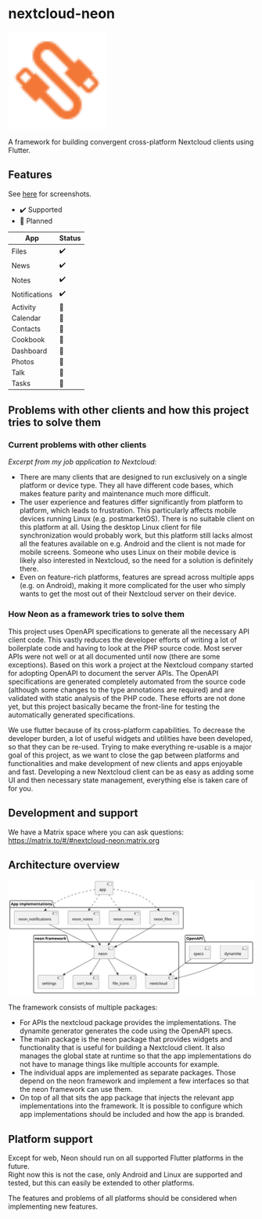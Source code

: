 # nextcloud-neon

<img src="assets/logo.svg" alt="Neon logo" width="200"/>

A framework for building convergent cross-platform Nextcloud clients using Flutter.

## Features

See [here](packages/app/README.md) for screenshots.

- :heavy_check_mark: Supported
- :rocket: Planned

| App           | Status             |
|---------------|--------------------|
| Files         | :heavy_check_mark: |
| News          | :heavy_check_mark: |
| Notes         | :heavy_check_mark: |
| Notifications | :heavy_check_mark: |
| Activity      | :rocket:           |
| Calendar      | :rocket:           |
| Contacts      | :rocket:           |
| Cookbook      | :rocket:           |
| Dashboard     | :rocket:           |
| Photos        | :rocket:           |
| Talk          | :rocket:           |
| Tasks         | :rocket:           |

## Problems with other clients and how this project tries to solve them

### Current problems with other clients

_Excerpt from my job application to Nextcloud:_

- There are many clients that are designed to run exclusively on a single platform or device type. They all have different code bases, which makes feature parity and maintenance much more difficult.
- The user experience and features differ significantly from platform to platform, which leads to frustration. This particularly affects mobile devices running Linux (e.g. postmarketOS). There is no suitable client on this platform at all. Using the desktop Linux client for file synchronization would probably work, but this platform still lacks almost all the features available on e.g. Android and the client is not made for mobile screens. Someone who uses Linux on their mobile device is likely also interested in Nextcloud, so the need for a solution is definitely there.
- Even on feature-rich platforms, features are spread across multiple apps (e.g. on Android), making it more complicated for the user who simply wants to get the most out of their Nextcloud server on their device.

### How Neon as a framework tries to solve them

This project uses OpenAPI specifications to generate all the necessary API client code.
This vastly reduces the developer efforts of writing a lot of boilerplate code and having to look at the PHP source code.
Most server APIs were not well or at all documented until now (there are some exceptions).
Based on this work a project at the Nextcloud company started for adopting OpenAPI to document the server APIs.
The OpenAPI specifications are generated completely automated from the source code (although some changes to the type annotations are required) and are validated with static analysis of the PHP code.
These efforts are not done yet, but this project basically became the front-line for testing the automatically generated specifications.

We use flutter because of its cross-platform capabilities.
To decrease the developer burden, a lot of useful widgets and utilities have been developed, so that they can be re-used.
Trying to make everything re-usable is a major goal of this project, as we want to close the gap between platforms and functionalities and make development of new clients and apps enjoyable and fast.
Developing a new Nextcloud client can be as easy as adding some UI and then necessary state management, everything else is taken care of for you.

## Development and support

We have a Matrix space where you can ask questions: https://matrix.to/#/#nextcloud-neon:matrix.org

## Architecture overview

![Architecture overview diagram](assets/architecture.svg)

The framework consists of multiple packages:
- For APIs the nextcloud package provides the implementations. The dynamite generator generates the code using the OpenAPI specs.
- The main package is the neon package that provides widgets and functionality that is useful for building a Nextcloud client. It also manages the global state at runtime so that the app implementations do not have to manage things like multiple accounts for example.
- The individual apps are implemented as separate packages. Those depend on the neon framework and implement a few interfaces so that the neon framework can use them.
- On top of all that sits the app package that injects the relevant app implementations into the framework. It is possible to configure which app implementations should be included and how the app is branded.

## Platform support

Except for web, Neon should run on all supported Flutter platforms in the future.  
Right now this is not the case, only Android and Linux are supported and tested, but this can easily be extended to other platforms.  

The features and problems of all platforms should be considered when implementing new features.
